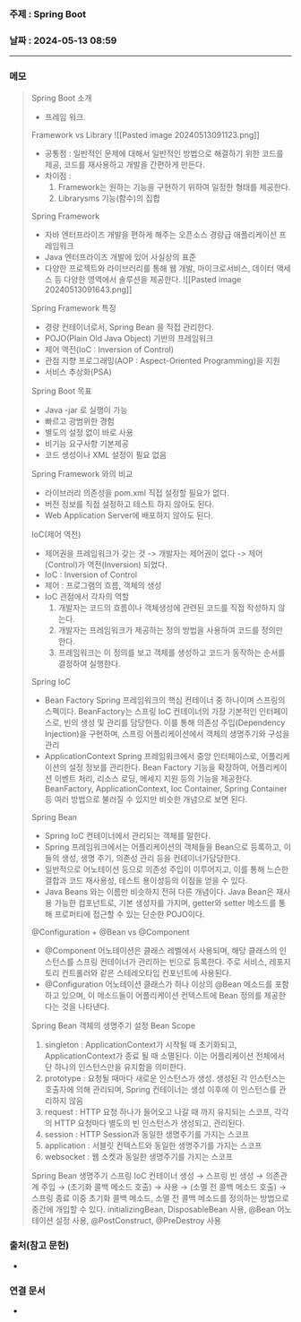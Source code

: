 ### 주제 : Spring Boot

### 날짜 : 2024-05-13 08:59
----
### 메모
> Spring Boot 소개
> 	- 프레임 워크.
> 
> Framework vs Library
> 	![[Pasted image 20240513091123.png]]
> 	- 공통점 : 일반적인 문제에 대해서 일반적인 방법으로 해결하기 위한 코드를 제공, 코드를 재사용하고 개발을 간편하게 만든다.
> 	- 차이점 :
> 		1. Framework는 원하는 기능을 구현하기 위하여 일정한 형태를 제공한다.
> 		2. Librarysms 기능(함수)의 집합
> 
> Spring Framework
> 	- 자바 엔터프라이즈 개발을 편하게 해주는 오픈소스 경량급 애플리케이션 프레임워크
> 	- Java 엔터프라이즈 개발에 있어 사실상의 표준
> 	- 다양한 프로젝트와 라이브러리를 통해 웹 개발, 마이크로서비스, 데이터 액세스 등 다양한 영역에서 솔루션을 제공한다.
> 	![[Pasted image 20240513091643.png]]
> 
> Spring Framework 특징
> 	- 경량 컨테이너로서, Spring Bean 을 직접 관리한다.
> 	- POJO(Plain Old Java Object) 기반의 프레임워크
> 	- 제어 역전(IoC : Inversion of Control)
> 	- 관점 지향 프로그래밍(AOP : Aspect-Oriented Programming)을 지원
> 	- 서비스 추상화(PSA)
> 
> Spring Boot 목표
> 	- Java -jar 로 실행이 가능
> 	- 빠르고 광범위한 경험
> 	- 별도의 설정 없이 바로 사용
> 	- 비기능 요구사항 기본제공
> 	- 코드 생성이나 XML 설정이 필요 없음
> 
> Spring Framework 와의 비교
> 	- 라이브러리 의존성을 pom.xml 직접 설정할 필요가 없다.
> 	- 버전 정보를 직접 설정하고 테스트 하지 않아도 된다.
> 	- Web Application Server에 배포하지 않아도 된다.
> 
> IoC(제어 역전)
> 	- 제어권을 프레임워크가 갖는 것 -> 개발자는 제어권이 없다 -> 제어(Control)가 역전(Inversion) 되었다.
> 	- IoC : Inversion of Control
> 	- 제어 : 프로그램의 흐름, 객체의 생성
> 	- IoC 관점에서 각자의 역할
> 		1. 개발자는 코드의 흐름이나 객체생성에 관련된 코드를 직접 작성하지 않는다.
> 		2. 개발자는 프레임워크가 제공하는 정의 방법을 사용하여 코드를 정의만 한다.
> 		3. 프레임워크는 이 정의를 보고 객체를 생성하고 코드가 동작하는 순서를 결정하여 실행한다.
> 
> Spring IoC
> 	- Bean Factory
> 		Spring 프레임워크의 핵심 컨테이너 중 하나이며 스프링의 스펙이다.
> 		BeanFactory는 스프링 IoC 컨테이너의 가장 기본적인 인터페이스로, 빈의 생성 및 관리를 담당한다.
> 		이를 통해 의존성 주입(Dependency Injection)을 구현하며, 스프링 어플리케이션에서 객체의 생명주기와 구성을 관리
> 	- ApplicationContext
> 		 Spring 프레임워크에서 중앙 인터페이스로, 어플리케이션의 설정 정보를 관리한다.
> 		 Bean Factory 기능을 확장하여, 어플리케이션 이벤트 처리, 리소스 로딩, 메세지 지원 등의 기능을 제공한다.
> 	 BeanFactory, ApplicationContext, Ioc Container, Spring Container 등 여러 방법으로 불러질 수 있지만 비슷한 개념으로 보면 된다.
> 
> Spring Bean
> 	- Spring IoC 컨테이너에서 관리되는 객체를 말한다.
> 	- Spring 프레임워크에서는 어플리케이션의 객체들을 Bean으로 등록하고, 이들의 생성, 생명 주기, 의존성 관리 등을 컨테이너가담당한다.
> 	- 일반적으로 어노테이션 등으로 의존성 주입이 이루어지고, 이를 통해 느슨한 결합과 코드 재사용성, 테스트 용이성등의 이점을 얻을 수 있다.
> 	- Java Beans 와는 이름만 비슷하지 전혀 다른 개념이다. Java Bean은 재사용 가능한 컴포넌트로, 기본 생성자를 가지며, getter와 setter 메소드를 통해 프로퍼티에 접근할 수 있는 단순한 POJO이다.
> 
> @Configuration + @Bean vs @Component
> 	- @Component 어노테이션은 클래스 레벨에서 사용되며, 해당 클래스의 인스턴스를 스프링 컨테이너가 관리하는 빈으로 등록한다. 주로 서비스, 레포지토리 컨트롤러와 같은 스테레오타입 컨포넌트에 사용된다.
> 	- @Configuration 어노테이션 클래스가 하나 이상의 @Bean 메소드를 포함하고 있으며, 이 메소드들이 어플리케이션 컨텍스트에 Bean 정의를 제공한다는 것을 나타낸다.
> 
> Spring Bean 객체의 생명주기 설정
> Bean Scope
> 	1. singleton : ApplicationContext가 시작될 때 초기화되고, ApplicationContext가 종료 될 때 소멸된다. 이는 어플리케이션 전체에서 단 하나의 인스턴스만을 유지함을 의미한다.
> 	2. prototype : 요청될 때마다 새로운 인스턴스가 생성. 생성된 각 인스턴스는 호출자에 의해 관리되며, Spring 컨테이너는 생성 이후에 이 인스턴스를 관리하지 않음
> 	3. request : HTTP 요청 하나가 들어오고 나갈 때 까지 유지되는 스코프, 각각의 HTTP 요청마다 별도의 빈 인스턴스가 생성되고, 관리된다.
> 	4. session : HTTP Session과 동일한 생명주기를 가지는 스코프
> 	5. application : 서블릿 컨텍스트와 동일한 생명주기를 가지는 스코프
> 	6. websocket : 웹 소켓과 동일한 생명주기를 가지는 스코프
> 
> Spring Bean 생명주기
> 	스프링 IoC 컨테이너 생성 → 스프링 빈 생성 → 의존관계 주입 → (초기화 콜백 메소드 호출) → 사용 → (소멸 전 콜백 메소드 호출) → 스프링 종료
> 	이중 초기화 콜백 메소드, 소멸 전 콜백 메소드를 정의하는 방법으로 중간에 개입할 수 있다.
> 	initializingBean, DisposableBean 사용, @Bean 어노테이션 설정 사용, @PostConstruct, @PreDestroy 사용
> 
### 출처(참고 문헌)
-
### 연결 문서
-